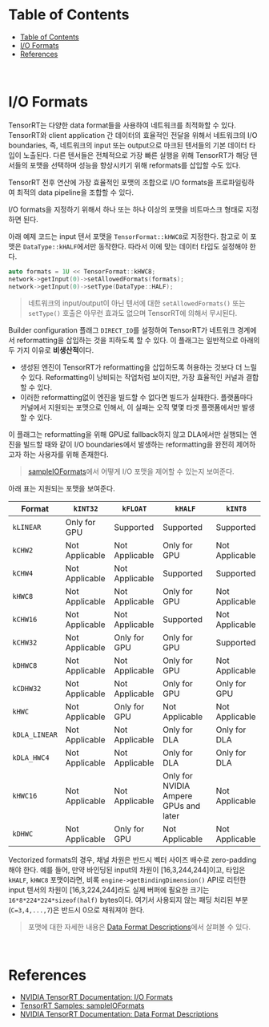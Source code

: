 # Table of Contents

- [Table of Contents](#table-of-contents)
- [I/O Formats](#io-formats)
- [References](#references)

<br>

# I/O Formats

TensorRT는 다양한 data format들을 사용하여 네트워크를 최적화할 수 있다. TensorRT와 client application 간 데이터의 효율적인 전달을 위해서 네트워크의 I/O boundaries, 즉, 네트워크의 input 또는 output으로 마크된 텐서들의 기본 데이터 타입이 노출된다. 다른 텐서들은 전체적으로 가장 빠른 실행을 위해 TensorRT가 해당 텐서들의 포맷을 선택하며 성능을 향상시키기 위해 reformats를 삽입할 수도 있다.

TensorRT 전후 연산에 가장 효율적인 포맷의 조합으로 I/O formats을 프로파일링하여 최적의 data pipeline을 조합할 수 있다.

I/O formats을 지정하기 위해서 하나 또는 하나 이상의 포맷을 비트마스크 형태로 지정하면 된다.

아래 예제 코드는 input 텐서 포맷을 `TensorFormat::kHWC8`로 지정한다. 참고로 이 포맷은 `DataType::kHALF`에서만 동작한다. 따라서 이에 맞는 데이터 타입도 설정해야 한다.
```c++
auto formats = 1U << TensorFormat::kHWC8;
network->getInput(0)->setAllowedFormats(formats);
network->getInput(0)->setType(DataType::HALF);
```

> 네트워크의 input/output이 아닌 텐서에 대한 `setAllowedFormats()` 또는 `setType()` 호출은 아무런 효과도 없으며 TensorRT에 의해서 무시된다.

Builder configuration 플래그 `DIRECT_IO`를 설정하여 TensorRT가 네트워크 경계에서 reformatting을 삽입하는 것을 피하도록 할 수 있다. 이 플래그는 일반적으로 아래의 두 가지 이유로 **비생산적**이다.

- 생성된 엔진이 TensorRT가 reformatting을 삽입하도록 허용하는 것보다 더 느릴 수 있다. Reformatting이 낭비되는 작업처럼 보이지만, 가장 효율적인 커널과 결합할 수 있다.
- 이러한 reformatting없이 엔진을 빌드할 수 없다면 빌드가 실패한다. 플랫폼마다 커널에서 지원되는 포맷으로 인해서, 이 실패는 오직 몇몇 타겟 플랫폼에서만 발생할 수 있다.

이 플래그는 reformatting을 위해 GPU로 fallback하지 않고 DLA에서만 실행되는 엔진을 빌드할 때와 같이 I/O boundaries에서 발생하는 reformatting을 완전히 제어하고자 하는 사용자를 위해 존재한다.

> [sampleIOFormats](https://github.com/NVIDIA/TensorRT/tree/main/samples/sampleIOFormats)에서 어떻게 I/O 포맷을 제어할 수 있는지 보여준다.

아래 표는 지원되는 포맷을 보여준다.

|Format|`kINT32`|`kFLOAT`|`kHALF`|`kINT8`|
|------|--------|--------|-------|-------|
|`kLINEAR`|Only for GPU|Supported|Supported|Supported|
|`kCHW2`|Not Applicable|Not Applicable|Only for GPU|Not Applicable|
|`kCHW4`|Not Applicable|Not Applicable|Supported|Supported|
|`kHWC8`|Not Applicable|Not Applicable|Only for GPU|Not Applicable|
|`kCHW16`|Not Applicable|Not Applicable|Supported|Not Applicable|
|`kCHW32`|Not Applicable|Only for GPU|Only for GPU|Supported
|`kDHWC8`|Not Applicable|Not Applicable|Only for GPU|Not Applicable|
|`kCDHW32`|Not Applicable|Not Applicable|Only for GPU|Only for GPU|
|`kHWC`|Not Applicable|Only for GPU|Not Applicable|Not Applicable|
|`kDLA_LINEAR`|Not Applicable|Not Applicable|Only for DLA|Only for DLA|
|`kDLA_HWC4`|Not Applicable|Not Applicable|Only for DLA|Only for DLA|
|`kHWC16`|Not Applicable|Not Applicable|Only for NVIDIA Ampere GPUs and later|Not Applicable|
|`kDHWC`|Not Applicable|Only for GPU|Not Applicable|Not Applicable|

Vectorized formats의 경우, 채널 차원은 반드시 벡터 사이즈 배수로 zero-padding해야 한다. 예를 들어, 만약 바인딩된 input의 차원이 [16,3,244,244]이고, 타입은 `kHALF`, `kHWC8` 포맷이라면, 비록 `engine->getBindingDimension()` API로 리턴한 input 텐서의 차원이 [16,3,224,244]라도 실제 버퍼에 필요한 크기는 `16*8*224*224*sizeof(half)` bytes이다. 여기서 사용되지 않는 패딩 처리된 부분(`C=3,4,...,7`)은 반드시 0으로 채워져야 한다.

> 포맷에 대한 자세한 내용은 [Data Format Descriptions](https://docs.nvidia.com/deeplearning/tensorrt/developer-guide/index.html#data-format-desc)에서 살펴볼 수 있다.

<br>

# References

- [NVIDIA TensorRT Documentation: I/O Formats](https://docs.nvidia.com/deeplearning/tensorrt/developer-guide/index.html#reformat-free-network-tensors)
- [TensorRT Samples: sampleIOFormats](https://github.com/NVIDIA/TensorRT/tree/main/samples/sampleIOFormats)
- [NVIDIA TensorRT Documentation: Data Format Descriptions](https://docs.nvidia.com/deeplearning/tensorrt/developer-guide/index.html#data-format-desc)